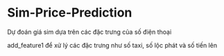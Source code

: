 # Sim-Price-Prediction
Dự đoán giá sim dựa trên các đặc trưng của số điện thoại

add_feature1 để xử lý các đặc trưng như số taxi, số lộc phát và số tiến lên
